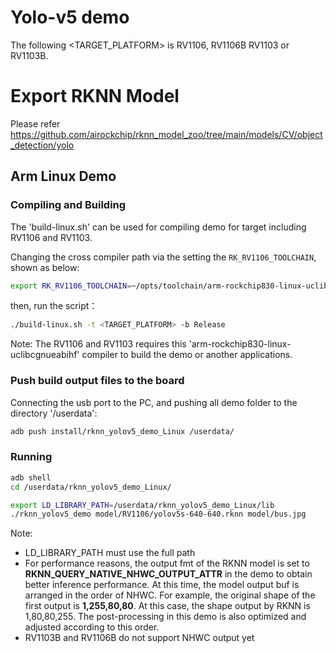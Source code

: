 # Yolo-v5 demo
The following <TARGET_PLATFORM> is RV1106, RV1106B RV1103 or RV1103B.

# Export RKNN Model

Please refer https://github.com/airockchip/rknn_model_zoo/tree/main/models/CV/object_detection/yolo



## Arm Linux Demo

### Compiling and Building

The 'build-linux.sh' can be used for compiling demo for target including RV1106 and RV1103.

Changing the cross compiler path via the setting the `RK_RV1106_TOOLCHAIN`, shown as below:

```sh
export RK_RV1106_TOOLCHAIN=~/opts/toolchain/arm-rockchip830-linux-uclibcgnueabihf/bin/arm-rockchip830-linux-uclibcgnueabihf
```

then, run the script：

```sh
./build-linux.sh -t <TARGET_PLATFORM> -b Release
```

Note: The RV1106 and RV1103 requires this 'arm-rockchip830-linux-uclibcgnueabihf' compiler to build the demo or another applications. 

### Push build output files to the board

Connecting the usb port to the PC, and pushing all demo folder to the directory '/userdata':

```sh
adb push install/rknn_yolov5_demo_Linux /userdata/
```

### Running 

```sh
adb shell
cd /userdata/rknn_yolov5_demo_Linux/

export LD_LIBRARY_PATH=/userdata/rknn_yolov5_demo_Linux/lib
./rknn_yolov5_demo model/RV1106/yolov5s-640-640.rknn model/bus.jpg
```

Note: 

- LD_LIBRARY_PATH must use the full path
- For performance reasons, the output fmt of the RKNN model is set to **RKNN_QUERY_NATIVE_NHWC_OUTPUT_ATTR** in the demo to obtain better inference performance. At this time, the model output buf is arranged in the order of NHWC. For example, the original shape of the first output is **1,255,80,80**. At this case, the shape output by RKNN is 1,80,80,255. The post-processing in this demo is also optimized and adjusted according to this order.
- RV1103B and RV1106B do not support NHWC output yet
